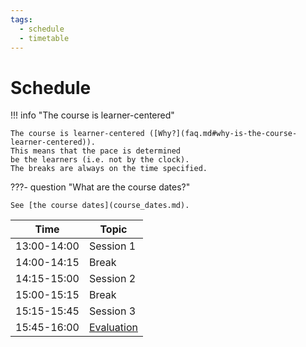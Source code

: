 ```yaml
---
tags:
  - schedule
  - timetable
---
```


# Schedule

!!! info "The course is learner-centered"

    The course is learner-centered ([Why?](faq.md#why-is-the-course-learner-centered)).
    This means that the pace is determined
    be the learners (i.e. not by the clock).
    The breaks are always on the time specified.

???- question "What are the course dates?"

    See [the course dates](course_dates.md).

Time        | Topic
------------|-----------------------------------------------------------------
13:00-14:00 | Session 1
14:00-14:15 | Break
14:15-15:00 | Session 2
15:00-15:15 | Break
15:15-15:45 | Session 3
15:45-16:00 | [Evaluation](evaluation.md)
